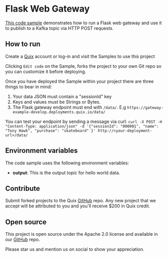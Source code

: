 # Flask Web Gateway

[This code sample](https://github.com/quixio/quix-samples/tree/develop/python/sources/web_api_gateway) demonstrates how to run a Flask web gateway and use it to publish to a Kafka topic via HTTP POST requests.

## How to run

Create a [Quix](https://portal.platform.quix.ai/self-sign-up?xlink=github) account or log-in and visit the Samples to use this project

Clicking `Edit code` on the Sample, forks the project to your own Git repo so you can customize it before deploying.

Once you have deployed the Sample within your project there are three things to bear in mind:

1. Your data JSON must contain a "sessionId" key 
2. Keys and values must be Strings or Bytes.
3. The Flask gateway endpoint must end with `/data/`. E.g `https://gateway-example-develop.deployments.quix.io/data/`

You can test your endpoint by sending a message via curl:
`curl -X POST -H "Content-Type: application/json" -d '{"sessionId": "000001", "name": "Tony Hawk", "purchase": "skateboard" }' http://<your-deployment-url>/data/
`

## Environment variables

The code sample uses the following environment variables:

- **output**: This is the output topic for hello world data.

## Contribute

Submit forked projects to the Quix [GitHub](https://github.com/quixio/quix-samples) repo. Any new project that we accept will be attributed to you and you'll receive $200 in Quix credit.

## Open source

This project is open source under the Apache 2.0 license and available in our [GitHub](https://github.com/quixio/quix-samples) repo.

Please star us and mention us on social to show your appreciation.
